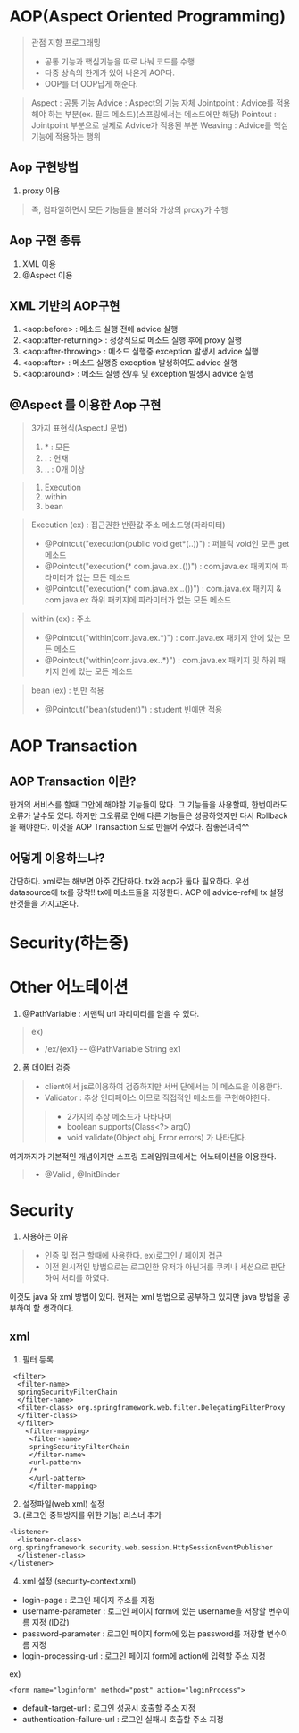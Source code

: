 # AOP(Aspect Oriented Programming)
> 관점 지향 프로그래밍
> - 공통 기능과 핵심기능을 따로 나눠 코드를 수행
> - 다중 상속의 한계가 있어 나온게 AOP다.
> - OOP를 더 OOP답게 해준다.

> Aspect : 공통 기능
> Advice : Aspect의 기능 자체
> Jointpoint : Advice를 적용해야 하는 부분(ex. 필드 메소드)(스프링에서는 메소드에만 해당)
> Pointcut : Jointpoint 부분으로 실제로 Advice가 적용된 부분
> Weaving : Advice를 핵심 기능에 적용하는 행위

## Aop 구현방법
1. proxy 이용
> 즉, 컴파일하면서 모든 기능들을 불러와 가상의 proxy가 수행


## Aop 구현 종류
1. XML 이용
2. @Aspect 이용

## XML 기반의 AOP구현
1. &lt;aop:before&gt; : 메소드 실행 전에 advice 실행
2. &lt;aop:after-returning&gt; : 정상적으로 메소드 실행 후에 proxy 실행
3. &lt;aop:after-throwing&gt; : 메소드 실행중 exception 발생시 advice 실행
4. &lt;aop:after&gt; : 메소드 실행중 exception 발생하여도 advice 실행
5. &lt;aop:around&gt; : 메소드 실행 전/후 및 exception 발생시 advice 실행

## @Aspect 를 이용한 Aop 구현
> 3가지 표현식(AspectJ 문법)
> 1. \* : 모든
> 2. \. : 현재
> 3. \.. : 0개 이상

> 1. Execution
> 2. within
> 3. bean

> Execution (ex) : 접근권한 반환값 주소 메소드명(파라미터)
> - @Pointcut("execution(public void get*(..))") : 퍼블릭 void인 모든 get메소드
> - @Pointcut("execution(* com.java.ex.*.*())") : com.java.ex 패키지에 파라미터가 없는 모든 메소드
> - @Pointcut("execution(* com.java.ex..*.*())") : com.java.ex 패키지 & com.java.ex 하위 패키지에 파라미터가 없는 모든 메소드

> within (ex) : 주소
> - @Pointcut("within(com.java.ex.*)") : com.java.ex 패키지 안에 있는 모든 메소드
> - @Pointcut("within(com.java.ex..*)") : com.java.ex 패키지 및 하위 패키지 안에 있는 모든 메소드

> bean (ex) : 빈만 적용
> - @Pointcut("bean(student)") : student 빈에만 적용

# AOP Transaction
## AOP Transaction 이란?
한개의 서비스를 할때 그안에 해야할 기능들이 많다.  그 기능들을 사용할때, 한번이라도 오류가 날수도 있다. 하지만 그오류로 인해 다른 기능들은 성공하엿지만 다시 Rollback을 해야한다. 이것을 AOP Transaction 으로 만들어 주었다. 참좋은녀석^^

## 어덯게 이용하느냐?
간단하다. xml로는 해보면 아주 간단하다.
tx와 aop가 둘다 필요하다.
우선 datasource에 tx를 장착!!
tx에 메소드들을 지정한다.
AOP 에 advice-ref에 tx 설정한것들을 가지고온다.

# Security(하는중)

# Other 어노테이션
1. @PathVariable : 시맨틱 url 파리미터를 얻을 수 있다.
> ex)
> - /ex/{ex1}  -- @PathVariable String ex1

2. 폼 데이터 검증
> - client에서 js로이용하여 검증하지만 서버 단에서는 이 메소드을 이용한다.
> - Validator : 추상 인터페이스 이므로 직접적인 메소드를 구현해야한다.
>> - 2가지의 추상 메소드가 나타나며
>> - boolean supports(Class<?> arg0)
>> - void validate(Object obj, Error errors) 가 나타단다.

여기까지가 기본적인 개념이지만
스프링 프레임워크에서는 어노테이션을 이용한다.
> - @Valid , @InitBinder

# Security
1. 사용하는 이유
> - 인증 및 접근 할때에 사용한다. ex)로그인 / 페이지 접근
> - 이전 원시적인 방법으로는 로그인한 유저가 아닌거를 쿠키나 세션으로 판단하여 처리를 하였다.

이것도 java 와 xml 방법이 있다.
현재는 xml 방법으로 공부하고 있지만 java 방법을 공부하여 할 생각이다.

## xml
1. 필터 등록
```
 <filter>
  <filter-name>
  springSecurityFilterChain
  </filter-name>
  <filter-class> org.springframework.web.filter.DelegatingFilterProxy
  </filter-class>
  </filter>
    <filter-mapping>
     <filter-name>
     springSecurityFilterChain
     </filter-name>
     <url-pattern>
     /*
     </url-pattern>
     </filter-mapping>
```
2. 설정파일(web.xml) 설정
3. (로그인 중복방지를 위한 기능) 리스너 추가
```
<listener>
  <listener-class> org.springframework.security.web.session.HttpSessionEventPublisher
  </listener-class>
</listener>
```
4. xml 설정 (security-context.xml)
- login-page : 로그인 페이지 주소를 지정
- username-parameter : 로그인 페이지 form에 있는 username을 저장할 변수이름 지정 (ID값)
- password-parameter : 로그인 페이지 form에 있는 password를 저장할 변수이름 지정
- login-processing-url : 로그인 페이지 form에 action에 입력할 주소 지정

ex)
 ```
<form name="loginform" method="post" action="loginProcess">
```
- default-target-url : 로그인 성공시 호출할 주소 지정
- authentication-failure-url : 로그인 실패시 호출할 주소 지정
